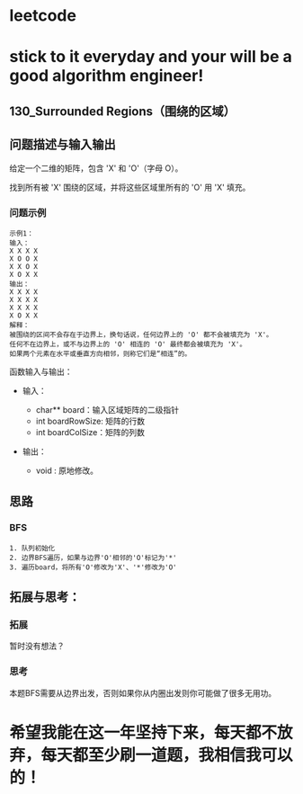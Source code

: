 # leetcode
# stick to it everyday and your will be a good algorithm engineer!
## 130_Surrounded Regions（围绕的区域）
## 问题描述与输入输出
给定一个二维的矩阵，包含 'X' 和 'O'（字母 O）。

找到所有被 'X' 围绕的区域，并将这些区域里所有的 'O' 用 'X' 填充。


### 问题示例

	示例1：
	输入：
	X X X X
	X O O X
	X X O X
	X O X X
	输出：
	X X X X
	X X X X
	X X X X
	X O X X
	解释：
	被围绕的区间不会存在于边界上，换句话说，任何边界上的 'O' 都不会被填充为 'X'。 
	任何不在边界上，或不与边界上的 'O' 相连的 'O' 最终都会被填充为 'X'。
	如果两个元素在水平或垂直方向相邻，则称它们是“相连”的。


函数输入与输出：
* 输入：
	* char** board：输入区域矩阵的二级指针
	* int boardRowSize: 矩阵的行数
	* int boardColSize：矩阵的列数

* 输出：
	* void : 原地修改。

## 思路			
### BFS

	1. 队列初始化
    2. 边界BFS遍历，如果与边界'O'相邻的'O'标记为'*'
    3. 遍历board，将所有'O'修改为'X'、'*'修改为'O'
				 				 	
## 拓展与思考：
### 拓展
暂时没有想法？
### 思考
本题BFS需要从边界出发，否则如果你从内圈出发则你可能做了很多无用功。
	  
# 希望我能在这一年坚持下来，每天都不放弃，每天都至少刷一道题，我相信我可以的！

